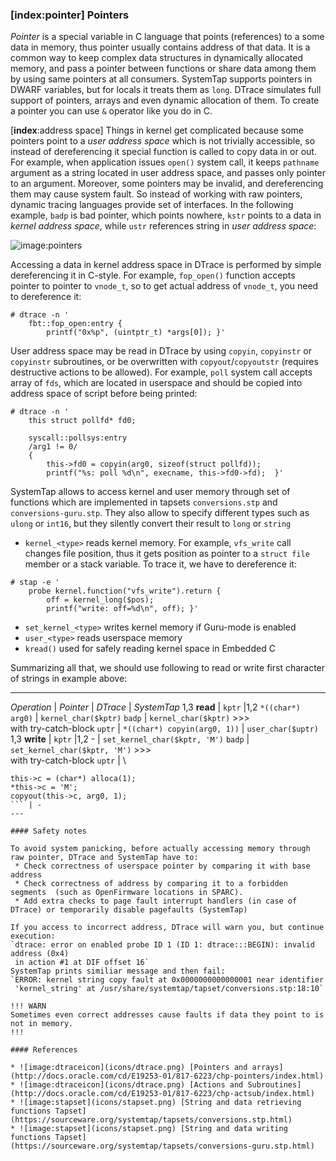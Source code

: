 ### [__index__:pointer]  Pointers

_Pointer_ is a special variable in C language that points (references) to a some data in memory, thus pointer usually contains address of that data. It is a common way to keep complex data structures in dynamically allocated memory, and pass a pointer between functions or share data among them by using same pointers at all consumers. SystemTap supports pointers in DWARF variables, but for locals it treats them as `long`. DTrace simulates full support of pointers, arrays and even dynamic allocation of them. To create a pointer you can use `&` operator like you do in C.

[__index__:address space] Things in kernel get complicated because some pointers point to a _user address space_ which is not trivially accessible, so instead of dereferencing it special function is called to copy data in or out. For example, when application issues `open()` system call, it keeps `pathname` argument as a string located in user address space, and passes only pointer to an argument. Moreover, some pointers may be invalid, and dereferencing them may cause system fault. So instead of working with raw pointers, dynamic tracing languages provide set of interfaces. In the following example, `badp` is bad pointer, which points nowhere, `kstr` points to a data in _kernel address space_, while `ustr` references string in _user address space_:

![image:pointers](pointers.png)

Accessing a data in kernel address space in DTrace is performed by simple dereferencing it in C-style. For example, `fop_open()` function accepts pointer to pointer to `vnode_t`, so to get actual address of `vnode_t`, you need to dereference it:
```
# dtrace -n '
	fbt::fop_open:entry { 
		printf("0x%p", (uintptr_t) *args[0]); }'
```

User address space may be read in DTrace by using `copyin`, `copyinstr` or `copyinstr` subroutines, or be overwritten with `copyout`/`copyoutstr` (requires destructive actions to be allowed). For example, `poll` system call accepts array of `fds`, which are located in userspace and should be copied into address space of script before being printed:
```
# dtrace -n '
	this struct pollfd* fd0;
	
	syscall::pollsys:entry
	/arg1 != 0/
	{
		this->fd0 = copyin(arg0, sizeof(struct pollfd));
		printf("%s: poll %d\n", execname, this->fd0->fd);  }'
```

SystemTap allows to access kernel and user memory through set of functions which are implemented in tapsets `conversions.stp` and `conversions-guru.stp`. They also allow to specify different types such as `ulong` or `int16`, but they silently convert their result to `long` or `string`
 * `kernel_<type>` reads kernel memory. For example, `vfs_write` call changes file position, thus it gets position as pointer to a `struct file` member or a stack variable. To trace it, we have to dereference it:
```
# stap -e '
	probe kernel.function("vfs_write").return {
		off = kernel_long($pos);
		printf("write: off=%d\n", off);	}'
```
 * `set_kernel_<type>` writes kernel memory if Guru-mode is enabled
 * `user_<type>` reads userspace memory
 * `kread()` used for safely reading kernel space in Embedded C
 
Summarizing all that, we should use following to read or write first character of strings in example above:

---
_Operation_ | _Pointer_ | _DTrace_            | _SystemTap_
1,3 __read__  | `kptr` |1,2 `*((char*) arg0)` | `kernel_char($kptr)`
                `badp` |                        `kernel_char($kptr)` >>>  \
                                                with try-catch-block
                `uptr` | `*((char*) copyin(arg0, 1))` | `user_char($uptr)`
1,3 __write__ | `kptr` |1,2 -                 | `set_kernel_char($kptr, 'M')`
                `badp` |                        `set_kernel_char($kptr, 'M')` >>>  \
                                                with try-catch-block
                `uptr` | \
```
this->c = (char*) alloca(1); 
*this->c = 'M'; 
copyout(this->c, arg0, 1);
``` | -
---

#### Safety notes

To avoid system panicking, before actually accessing memory through raw pointer, DTrace and SystemTap have to:
 * Check correctness of userspace pointer by comparing it with base address
 * Check correctness of address by comparing it to a forbidden segments  (such as OpenFirmware locations in SPARC).
 * Add extra checks to page fault interrupt handlers (in case of DTrace) or temporarily disable pagefaults (SystemTap)

If you access to incorrect address, DTrace will warn you, but continue execution:
`dtrace: error on enabled probe ID 1 (ID 1: dtrace:::BEGIN): invalid address (0x4) 
 in action #1 at DIF offset 16`
SystemTap prints similiar message and then fail:
`ERROR: kernel string copy fault at 0x0000000000000001 near identifier 
 'kernel_string' at /usr/share/systemtap/tapset/conversions.stp:18:10`

!!! WARN
Sometimes even correct addresses cause faults if data they point to is not in memory. 
!!!
 
#### References

* ![image:dtraceicon](icons/dtrace.png) [Pointers and arrays](http://docs.oracle.com/cd/E19253-01/817-6223/chp-pointers/index.html)
* ![image:dtraceicon](icons/dtrace.png) [Actions and Subroutines](http://docs.oracle.com/cd/E19253-01/817-6223/chp-actsub/index.html)
* ![image:stapset](icons/stapset.png) [String and data retrieving functions Tapset](https://sourceware.org/systemtap/tapsets/conversions.stp.html)
* ![image:stapset](icons/stapset.png) [String and data writing functions Tapset](https://sourceware.org/systemtap/tapsets/conversions-guru.stp.html)
